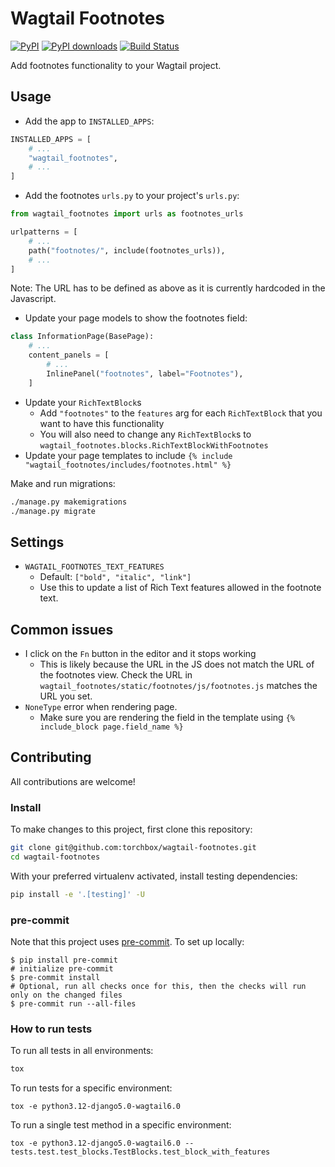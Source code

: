 # Wagtail Footnotes

[![PyPI](https://img.shields.io/pypi/v/wagtail-footnotes.svg)](https://pypi.org/project/wagtail-footnotes/)
[![PyPI downloads](https://img.shields.io/pypi/dm/wagtail-footnotes.svg)](https://pypi.org/project/wagtail-footnotes/)
[![Build Status](https://github.com/torchbox/wagtail-footnotes/workflows/CI/badge.svg)](https://github.com/torchbox/wagtail-footnotes/actions)

Add footnotes functionality to your Wagtail project.

## Usage

- Add the app to `INSTALLED_APPS`:

```python
INSTALLED_APPS = [
    # ...
    "wagtail_footnotes",
    # ...
]
```

- Add the footnotes `urls.py` to your project's `urls.py`:

```python
from wagtail_footnotes import urls as footnotes_urls

urlpatterns = [
    # ...
    path("footnotes/", include(footnotes_urls)),
    # ...
]
```

Note: The URL has to be defined as above as it is currently hardcoded in the Javascript.

- Update your page models to show the footnotes field:

```python
class InformationPage(BasePage):
    # ...
    content_panels = [
        # ...
        InlinePanel("footnotes", label="Footnotes"),
    ]
```

- Update your `RichTextBlock`s
  - Add `"footnotes"` to the `features` arg for each `RichTextBlock` that you want to have this functionality
  - You will also need to change any `RichTextBlock`s to `wagtail_footnotes.blocks.RichTextBlockWithFootnotes`
- Update your page templates to include `{% include "wagtail_footnotes/includes/footnotes.html" %}`

Make and run migrations:

```bash
./manage.py makemigrations
./manage.py migrate
```

## Settings

- `WAGTAIL_FOOTNOTES_TEXT_FEATURES`
  - Default: `["bold", "italic", "link"]`
  - Use this to update a list of Rich Text features allowed in the footnote text.

## Common issues

- I click on the `Fn` button in the editor and it stops working
  - This is likely because the URL in the JS does not match the URL of the footnotes view. Check the URL in `wagtail_footnotes/static/footnotes/js/footnotes.js` matches the URL you set.
- `NoneType` error when rendering page.
  - Make sure you are rendering the field in the template using `{% include_block page.field_name %}`

## Contributing

All contributions are welcome!

### Install

To make changes to this project, first clone this repository:

```sh
git clone git@github.com:torchbox/wagtail-footnotes.git
cd wagtail-footnotes
```

With your preferred virtualenv activated, install testing dependencies:

```sh
pip install -e '.[testing]' -U
```

### pre-commit

Note that this project uses [pre-commit](https://github.com/pre-commit/pre-commit). To set up locally:

```shell
$ pip install pre-commit
# initialize pre-commit
$ pre-commit install
# Optional, run all checks once for this, then the checks will run only on the changed files
$ pre-commit run --all-files
```

### How to run tests

To run all tests in all environments:

```sh
tox
```

To run tests for a specific environment:

```shell
tox -e python3.12-django5.0-wagtail6.0
```

To run a single test method in a specific environment:

```shell
tox -e python3.12-django5.0-wagtail6.0 -- tests.test.test_blocks.TestBlocks.test_block_with_features
```
